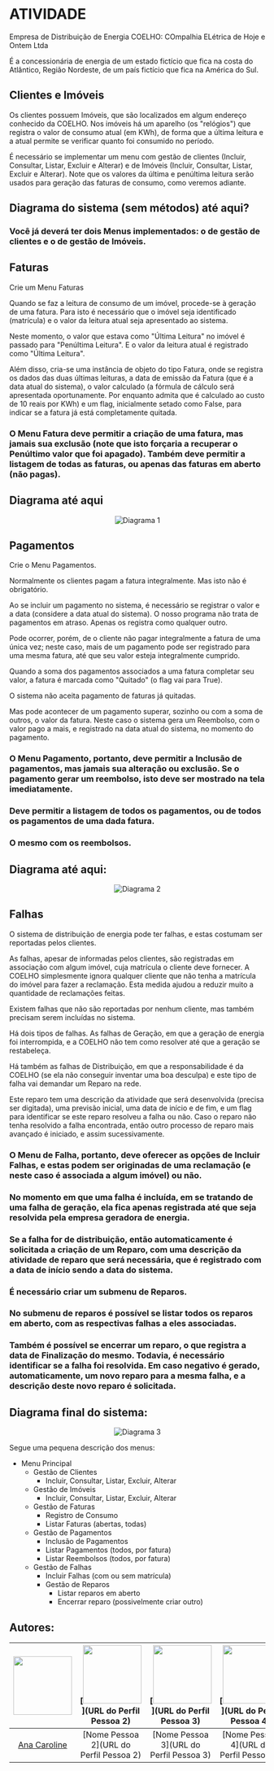 # ATIVIDADE

Empresa de Distribuição de Energia COELHO: COmpalhia ELétrica de Hoje e Ontem Ltda

É a concessionária de energia de um estado fictício que fica na costa do Atlântico, Região Nordeste, de um país fictício que fica na América do Sul.

## Clientes e Imóveis

Os clientes possuem Imóveis, que são localizados em algum endereço conhecido da COELHO. Nos imóveis há um aparelho (os "relógios") que registra o valor de consumo atual (em KWh), de forma que a última leitura e a atual permite se verificar quanto foi consumido no período. 

É necessário se implementar um menu com gestão de clientes (Incluir, Consultar, Listar, Excluir e Alterar) e de Imóveis (Incluir, Consultar, Listar, Excluir e Alterar). Note que os valores da última e penúltima leitura serão usados para geração das faturas de consumo, como veremos adiante.

## Diagrama do sistema (sem métodos) até aqui?

### Você já deverá ter dois Menus implementados: o de gestão de clientes e o de gestão de Imóveis.

## Faturas

Crie um Menu Faturas

Quando se faz a leitura de consumo de um imóvel, procede-se à geração de uma fatura. Para isto é necessário que o imóvel seja identificado (matrícula) e o valor da leitura atual seja apresentado ao sistema.

Neste momento, o valor que estava como "Última Leitura" no imóvel é passado para "Penúltima Leitura". E o valor da leitura atual é registrado como "Última Leitura".

Além disso, cria-se uma instância de objeto do tipo Fatura, onde se registra os dados das duas últimas leituras, a data de emissão da Fatura (que é a data atual do sistema), o valor calculado (a fórmula de cálculo será apresentada oportunamente. Por enquanto admita que é calculado ao custo de 10 reais por KWh) e um flag, inicialmente setado como False, para indicar se a fatura já está completamente quitada.

### O Menu Fatura deve permitir a criação de uma fatura, mas jamais sua exclusão (note que isto forçaria a recuperar o Penúltimo valor que foi apagado). Também deve permitir a listagem de todas as faturas, ou apenas das faturas em aberto (não pagas).

## Diagrama até aqui

<center>
    <img src="imagensdoreadme/1.png" alt="Diagrama 1">
</center>

## Pagamentos

Crie o Menu Pagamentos.

Normalmente os clientes pagam a fatura integralmente. Mas isto não é obrigatório.

Ao se incluir um pagamento no sistema, é necessário se registrar o valor e a data (considere a data atual do sistema). O nosso programa não trata de pagamentos em atraso. Apenas os registra como qualquer outro.

Pode ocorrer, porém, de o cliente não pagar integralmente a fatura de uma única vez; neste caso, mais de um pagamento pode ser registrado para uma mesma fatura, até que seu valor esteja integralmente cumprido.

Quando a soma dos pagamentos associados a uma fatura completar seu valor, a fatura é marcada como "Quitado" (o flag vai para True).

O sistema não aceita pagamento de faturas já quitadas.

Mas pode acontecer de um pagamento superar, sozinho ou com a soma de outros, o valor da fatura. Neste caso o sistema gera um Reembolso, com o valor pago a mais, e registrado na data atual do sistema, no momento do pagamento.

### O Menu Pagamento, portanto, deve permitir a Inclusão de pagamentos, mas jamais sua alteração ou exclusão. Se o pagamento gerar um reembolso, isto deve ser mostrado na tela imediatamente.

### Deve permitir a listagem de todos os pagamentos, ou de todos os pagamentos de uma dada fatura.

### O mesmo com os reembolsos.

## Diagrama até aqui:

<center>
    <img src="imagensdoreadme/2.png" alt="Diagrama 2">
</center>

## Falhas

O sistema de distribuição de energia pode ter falhas, e estas costumam ser reportadas pelos clientes.

As falhas, apesar de informadas pelos clientes, são registradas em associação com algum imóvel, cuja matrícula o cliente deve fornecer. A COELHO simplesmente ignora qualquer cliente que não tenha a matrícula do imóvel para fazer a reclamação. Esta medida ajudou a reduzir muito a quantidade de reclamações feitas.

Existem falhas que não são reportadas por nenhum cliente, mas também precisam serem incluídas no sistema.

Há dois tipos de falhas. As falhas de Geração, em que a geração de energia foi interrompida, e a COELHO não tem como resolver até que a geração se restabeleça.

Há também as falhas de Distribuição, em que a responsabilidade é da COELHO (se ela não conseguir inventar uma boa desculpa) e este tipo de falha vai demandar um Reparo na rede.

Este reparo tem uma descrição da atividade que será desenvolvida (precisa ser digitada), uma previsão inicial, uma data de início e de fim, e um flag para identificar se este reparo resolveu a falha ou não. Caso o reparo não tenha resolvido a falha encontrada, então outro processo de reparo mais avançado é iniciado, e assim sucessivamente.

### O Menu de Falha, portanto, deve oferecer as opções de Incluir Falhas, e estas podem ser originadas de uma reclamação (e neste caso é associada a algum imóvel) ou não.

### No momento em que uma falha é incluída, em se tratando de uma falha de geração, ela fica apenas registrada até que seja resolvida pela empresa geradora de energia.

### Se a falha for de distribuição, então automaticamente é solicitada a criação de um Reparo, com uma descrição da atividade de reparo que será necessária, que é registrado com a data de início sendo a data do sistema.

### É necessário criar um submenu de Reparos.

### No submenu de reparos é possível se listar todos os reparos em aberto, com as respectivas falhas a eles associadas.

### Também é possível se encerrar um reparo, o que registra a data de Finalização do mesmo. Todavia, é necessário identificar se a falha foi resolvida. Em caso negativo é gerado, automaticamente, um novo reparo para a mesma falha, e a descrição deste novo reparo é solicitada.

## Diagrama final do sistema:

<center>
    <img src="imagensdoreadme/3.png" alt="Diagrama 3">
</center>

Segue uma pequena descrição dos menus:

- Menu Principal
  - Gestão de Clientes
    - Incluir, Consultar, Listar, Excluir, Alterar
  - Gestão de Imóveis
    - Incluir, Consultar, Listar, Excluir, Alterar
  - Gestão de Faturas
    - Registro de Consumo
    - Listar Faturas (abertas, todas)
  - Gestão de Pagamentos
    - Inclusão de Pagamentos
    - Listar Pagamentos (todos, por fatura)
    - Listar Reembolsos (todos, por fatura)
  - Gestão de Falhas
    - Incluir Falhas (com ou sem matrícula)
    - Gestão de Reparos
      - Listar reparos em aberto
      - Encerrar reparo (possivelmente criar outro)


## Autores:






| [<img src="https://avatars.githubusercontent.com/u/85597024?s=400&u=a2e62cbd29eecb1443a99a47115f3a8be2695be3&v=4" width=115>](https://github.com/CarolineNeris) | [<img src="URL do Avatar Pessoa 2" width=115>](URL do Perfil Pessoa 2) | [<img src="URL do Avatar Pessoa 3" width=115>](URL do Perfil Pessoa 3) | [<img src="URL do Avatar Pessoa 4" width=115>](URL do Perfil Pessoa 4) | [<img src="URL do Avatar Pessoa 5" width=115>](URL do Perfil Pessoa 5) |
|:---:|:---:|:---:|:---:|:---:|
| [Ana Caroline](https://github.com/SeuPerfilAna) | [Nome Pessoa 2](URL do Perfil Pessoa 2) | [Nome Pessoa 3](URL do Perfil Pessoa 3) | [Nome Pessoa 4](URL do Perfil Pessoa 4) | [Nome Pessoa 5](URL do Perfil Pessoa 5) |

